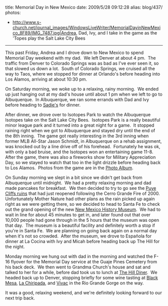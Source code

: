 title: Memorial Day in New Mexico
date: 2009/5/28 09:12:28
alias: blog/437/
photos:
- http://www.s-church.net/journal_images/WindowsLiveWriter/MemorialDayinNewMexico_8F89/IMG_7487.jpg|Andrea, Dad, Ivy, and I take in the game as the 'Topes play the Salt Lake City Bees
---
This past Friday, Andrea and I drove down to New Mexico to spend Memorial Day weekend with my dad.  We left Denver at about 4 pm.  The traffic from Denver to Colorado Springs was as bad as I've ever seen it, so that slowed us down a lot.  South of Colorado Springs, we cruised all the way to Taos, where we stopped for dinner at Orlando's before heading into Los Alamos, arriving at about 10:30 pm.

On Saturday morning, we woke up to a relaxing, rainy morning.  We ended up just hanging out at my dad's house until about 1 pm when we left to go to Albuquerque.  In Albuquerque, we ran some errands with Dad and Ivy before heading to [Sadie's](http://sadiessalsa.com/) for dinner. 

After dinner, we drove over to Isotopes Park to watch the Albuquerque Isotopes take on the Salt Lake City Bees.  Isotopes Park is a really beautiful minor league park and it turned into a great night for a game.  It stopped raining right when we got to Albuquerque and stayed dry until the end of the 8th inning.  The game got really interesting in the 3rd inning when former MLB All-Star Jason Schmidt, in Albuquerque on a rehab assignment, was knocked out by a line drive off of his forehead.  Fortunately he was ok, with only a bad bruise, and the Isotopes won an entertaining game 11-8.  After the game, there was also a fireworks show for Military Appreciation Day, so we stayed to watch that too in the light drizzle before heading back to Los Alamos.  Photos from the game are in the [Photo Album](http://www.s-church.net/PhotoAlbum.aspx?ID=ABQISOTOPES20090523).

On Sunday morning we slept in a bit since we didn't get back from Albuquerque until midnight.  We had a pretty relaxing morning and dad made pancakes for breakfast.  We then decided to try to go see the [Puye Cliffs ruins](http://www.puyecliffs.com/) that had just reopened following the Cerro Grande Fire of 2000.  Unfortunately Mother Nature had other plans as the rain picked up again right as we were getting there, so we decided to head to Santa Fe to check out the grand opening of the new [New Mexico History Museum](http://www.museumofnewmexico.org/).  We had to wait in line for about 45 minutes to get in, and later found out that over 10,000 people had gone through in the 5 hours that the museum was open that day.  The museum is a beautiful facility and definitely worth a stop if you're in Santa Fe.  We are planning on going back again on a normal day when it's not so crowded.  After the museum, we drove to Española for dinner at La Cocina with Ivy and Micah before heading back up The Hill for the night.

Monday morning we hung out with dad in the morning and watched the F-16 flyover for the Memorial Day service at the Guaje Pines Cemetery from his back deck.  We then went to Grandma Church's house and sat and talked to her for a while, before dad took us to lunch at [The Hill Diner](http://www.hilldiner.com/).  We headed back up to Denver, stopping briefly for some wine tasting at [Black Mesa](http://blackmesawinery.com/), [La Chiripada](http://www.lachiripada.com/catalog/index.php), and [Vivac](http://www.vivacwinery.com/) in the Rio Grande Gorge on the way.

It was a good, relaxing weekend, and we're definitely looking forward to our next trip back.